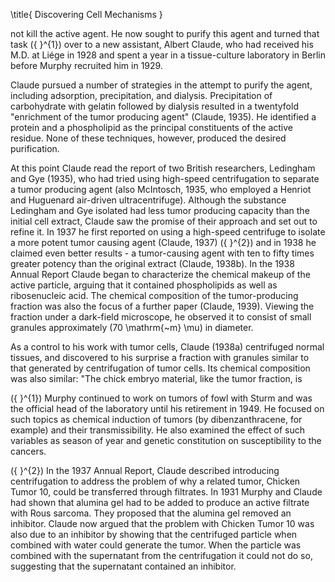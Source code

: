 \title{
Discovering Cell Mechanisms
}

not kill the active agent. He now sought to purify this agent and turned that task \({ }^{1}\) over to a new assistant, Albert Claude, who had received his M.D. at Liége in 1928 and spent a year in a tissue-culture laboratory in Berlin before Murphy recruited him in 1929.

Claude pursued a number of strategies in the attempt to purify the agent, including adsorption, precipitation, and dialysis. Precipitation of carbohydrate with gelatin followed by dialysis resulted in a twentyfold "enrichment of the tumor producing agent" (Claude, 1935). He identified a protein and a phospholipid as the principal constituents of the active residue. None of these techniques, however, produced the desired purification.

At this point Claude read the report of two British researchers, Ledingham and Gye (1935), who had tried using high-speed centrifugation to separate a tumor producing agent (also McIntosch, 1935, who employed a Henriot and Huguenard air-driven ultracentrifuge). Although the substance Ledingham and Gye isolated had less tumor producing capacity than the initial cell extract, Claude saw the promise of their approach and set out to refine it. In 1937 he first reported on using a high-speed centrifuge to isolate a more potent tumor causing agent (Claude, 1937) \({ }^{2}\) and in 1938 he claimed even better results - a tumor-causing agent with ten to fifty times greater potency than the original extract (Claude, 1938b). In the 1938 Annual Report Claude began to characterize the chemical makeup of the active particle, arguing that it contained phospholipids as well as ribosenucleic acid. The chemical composition of the tumor-producing fraction was also the focus of a further paper (Claude, 1939). Viewing the fraction under a dark-field microscope, he observed it to consist of small granules approximately \(70 \mathrm{~m} \mu\) in diameter.

As a control to his work with tumor cells, Claude (1938a) centrifuged normal tissues, and discovered to his surprise a fraction with granules similar to that generated by centrifugation of tumor cells. Its chemical composition was also similar: "The chick embryo material, like the tumor fraction, is

\({ }^{1}\) Murphy continued to work on tumors of fowl with Sturm and was the official head of the laboratory until his retirement in 1949. He focused on such topics as chemical induction of tumors (by dibenzanthracene, for example) and their transmissibility. He also examined the effect of such variables as season of year and genetic constitution on susceptibility to the cancers.

\({ }^{2}\) In the 1937 Annual Report, Claude described introducing centrifugation to address the problem of why a related tumor, Chicken Tumor 10, could be transferred through filtrates. In 1931 Murphy and Claude had shown that alumina gel had to be added to produce an active filtrate with Rous sarcoma. They proposed that the alumina gel removed an inhibitor. Claude now argued that the problem with Chicken Tumor 10 was also due to an inhibitor by showing that the centrifuged particle when combined with water could generate the tumor. When the particle was combined with the supernatant from the centrifugation it could not do so, suggesting that the supernatant contained an inhibitor.